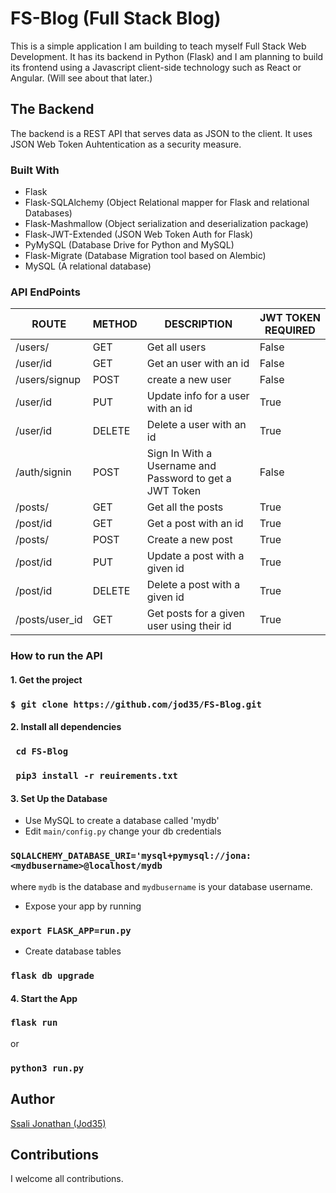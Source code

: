 # FS-Blog (Full Stack Blog)
This is a simple application I am building to teach myself Full Stack Web Development. It has its backend in Python (Flask) and I am planning to build its frontend using a Javascript client-side technology such as React or Angular. (Will see about that later.)

## The Backend 
The backend is a REST API that serves data as JSON to the client. It uses JSON Web Token Auhtentication as a security measure.

### Built With
- Flask
- Flask-SQLAlchemy (Object Relational mapper for Flask and relational Databases)
- Flask-Mashmallow (Object serialization and deserialization package)
- Flask-JWT-Extended (JSON Web Token Auth for Flask)
- PyMySQL (Database Drive for Python and MySQL)
- Flask-Migrate (Database Migration tool based on Alembic)
- MySQL (A relational database)

### API EndPoints
| ROUTE | METHOD  | DESCRIPTION | JWT TOKEN REQUIRED |
|-------|---------|-------------|----------------|
| /users/ | GET    | Get all users  | False
| /user/id | GET   | Get an user with an id | False |
| /users/signup | POST  | create a new user | False  |
| /user/id | PUT   | Update info for a user with an id | True |
| /user/id | DELETE | Delete a user with an id | True |
| /auth/signin | POST  | Sign In With a Username and Password to get a JWT Token | False |
| /posts/    | GET   | Get all the posts | True |
| /post/id   | GET   | Get a post with an id | True |
| /posts/    | POST  | Create a new post | True |
| /post/id   | PUT  | Update a post with a given id | True |
| /post/id   | DELETE | Delete a post with a given id | True |
| /posts/user_id | GET | Get posts for a given user using their id | True |

### How to run the API
#### 1. Get the project
### `$ git clone https://github.com/jod35/FS-Blog.git`

#### 2. Install all dependencies
### `  cd FS-Blog `
### `  pip3 install -r reuirements.txt `

#### 3. Set Up the Database
-  Use MySQL to create a database called 'mydb'
-  Edit ` main/config.py ` change your db credentials 
### ` SQLALCHEMY_DATABASE_URI='mysql+pymysql://jona:<mydbusername>@localhost/mydb ` 
where `mydb` is the database and `mydbusername` is your database username.
-  Expose your app by running 
### ` export FLASK_APP=run.py `
-  Create database tables 
### ` flask db upgrade `

#### 4. Start the App
### ` flask run ` 
or 
### `python3 run.py`


## Author
[Ssali Jonathan (Jod35)](https://github.com/jod35)

## Contributions
I welcome all contributions.